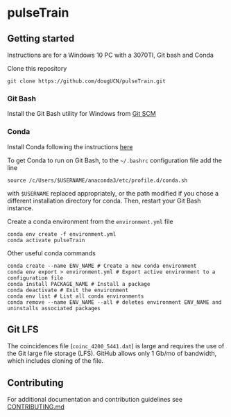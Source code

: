 # pulseTrain

## Getting started

Instructions are for a Windows 10 PC with a 3070TI, Git bash and Conda

Clone this repository

```
git clone https://github.com/dougUCN/pulseTrain.git
```

### Git Bash

Install the Git Bash utility for Windows from [Git SCM](https://git-scm.com/downloads)

### Conda

Install Conda following the instructions [here](https://conda.io/projects/conda/en/latest/user-guide/install/index.html)

To get Conda to run on Git Bash, to the `~/.bashrc` configuration file add the line

```
source /c/Users/$USERNAME/anaconda3/etc/profile.d/conda.sh
```

with `$USERNAME` replaced appropriately, or the path modified if you chose a different installation directory for conda. Then, restart your Git Bash instance.

Create a conda environment from the `environment.yml` file

```
conda env create -f environment.yml
conda activate pulseTrain
```

Other useful conda commands

```
conda create --name ENV_NAME # Create a new conda environment
conda env export > environment.yml # Export active environment to a configuration file
conda install PACKAGE_NAME # Install a package
conda deactivate # Exit the environment
conda env list # List all conda environments
conda remove --name ENV_NAME --all # deletes environment ENV_NAME and uninstalls associated packages
```

## Git LFS

The coincidences file (`coinc_4200_5441.dat`) is large and requires the use of the Git large file storage (LFS). GitHub allows only 1 Gb/mo of bandwidth, which includes cloning of the file.

## Contributing

For additional documentation and contribution guidelines see [CONTRIBUTING.md](CONTRIBUTING.md)
